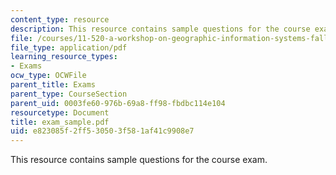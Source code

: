 ```yaml
---
content_type: resource
description: This resource contains sample questions for the course exam.
file: /courses/11-520-a-workshop-on-geographic-information-systems-fall-2005/e823085f2ff530503f581af41c9908e7_exam_sample.pdf
file_type: application/pdf
learning_resource_types:
- Exams
ocw_type: OCWFile
parent_title: Exams
parent_type: CourseSection
parent_uid: 0003fe60-976b-69a8-ff98-fbdbc114e104
resourcetype: Document
title: exam_sample.pdf
uid: e823085f-2ff5-3050-3f58-1af41c9908e7
---
```

This resource contains sample questions for the course exam.

